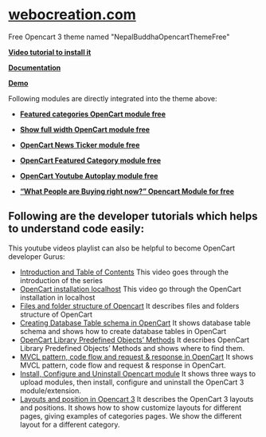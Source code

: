# [webocreation.com](https://webocreation.com)

Free Opencart 3 theme named "NepalBuddhaOpencartThemeFree"

**[Video tutorial to install it ](https://www.youtube.com/watch?v=v580dOJ94Oo)**

**[Documentation](https://webocreation.com/blog/opencart-3-themes-free)**

**[Demo](https://webocreation.com/nepalbuddha/)**

Following modules are directly integrated into the theme above:

- **[Featured categories OpenCart module free](https://webocreation.com/blog/opencart-show-selected-categories-as-featured-module-free)**

- **[Show full width OpenCart module free](https://webocreation.com/blog/opencart-free-extension-to-add-full-width-position-in-layout)**

- **[OpenCart News Ticker module free](https://webocreation.com/blog/opencart-news-ticker-module-free-download-opencart-version-3-0-3-1)**

- **[OpenCart Featured Category module free](https://webocreation.com/blog/opencart-show-selected-categories-as-featured-module-free)**

- **[OpenCart Youtube Autoplay module free](https://webocreation.com/blog/youtube-video-to-show-with-autoplay-free-opencart-module-or-extensions/)**

- **[“What People are Buying right now?” Opencart Module for free](https://webocreation.com/blog/people-buying-opencart-module-free/)**

## Following are the developer tutorials which helps to understand code easily:

This youtube videos playlist can also be helpful to become OpenCart developer Gurus:

- [Introduction and Table of Contents](https://www.youtube.com/watch?v=7Q641RjdJY4) This video goes through the introduction of the series
- [OpenCart installation localhost](https://www.youtube.com/watch?v=ZeTJKjlgRLg) This video go through the OpenCart installation in localhost
- [Files and folder structure of Opencart](https://www.youtube.com/watch?v=kCDqw7kcqLQ) It describes files and folders structure of OpenCart
- [Creating Database Table schema in OpenCart](https://www.youtube.com/watch?v=w8Uay-QvHFg) It shows database table schema and shows how to create database tables in OpenCart
- [OpenCart Library Predefined Objects’ Methods](https://www.youtube.com/watch?v=EdJFjJek_3Y) It describes OpenCart Library Predefined Objects’ Methods and shows where to find them.
- [MVCL pattern, code flow and request & response in OpenCart](https://www.youtube.com/watch?v=X6bsMmReT-4) It shows MVCL pattern, code flow and request & response in OpenCart.
- [Install, Configure and Uninstall Opencart module](https://www.youtube.com/watch?v=mXhRSXw_ycE) It shows three ways to upload modules, then install, configure and uninstall the OpenCart 3 module/extension.
- [Layouts and position in Opencart 3](https://www.youtube.com/watch?v=l5I0nwQs27g) It describes the OpenCart 3 layouts and positions. It shows how to show customize layouts for different pages, giving examples of categories pages. We show the different layout for a different category.
